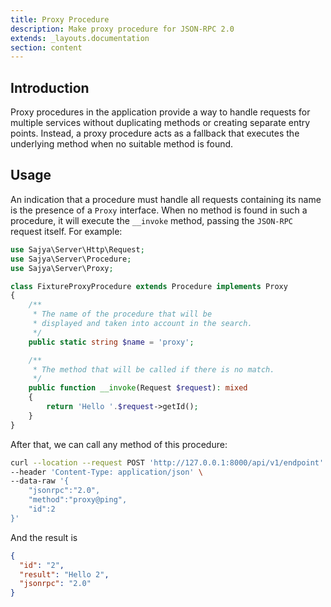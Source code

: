 ```yaml
---
title: Proxy Procedure
description: Make proxy procedure for JSON-RPC 2.0
extends: _layouts.documentation
section: content
---
```


## Introduction

Proxy procedures in the application provide a way to handle requests for multiple services without duplicating methods or creating separate entry points.
Instead, a proxy procedure acts as a fallback that executes the underlying method when no suitable method is found.

## Usage

An indication that a procedure must handle all requests containing its name is the presence of a `Proxy` interface.
When no method is found in such a procedure, it will execute the `__invoke` method, passing the `JSON-RPC` request itself. For example:


```php
use Sajya\Server\Http\Request;
use Sajya\Server\Procedure;
use Sajya\Server\Proxy;

class FixtureProxyProcedure extends Procedure implements Proxy
{
    /**
     * The name of the procedure that will be
     * displayed and taken into account in the search.
     */
    public static string $name = 'proxy';

    /**
     * The method that will be called if there is no match.
     */
    public function __invoke(Request $request): mixed
    {
        return 'Hello '.$request->getId();
    }
}
```

After that, we can call any method of this procedure:

```bash
curl --location --request POST 'http://127.0.0.1:8000/api/v1/endpoint' \
--header 'Content-Type: application/json' \
--data-raw '{
	"jsonrpc":"2.0",
	"method":"proxy@ping",
	"id":2
}'
```

And the result is

```json
{
  "id": "2",
  "result": "Hello 2",
  "jsonrpc": "2.0"
}
```
